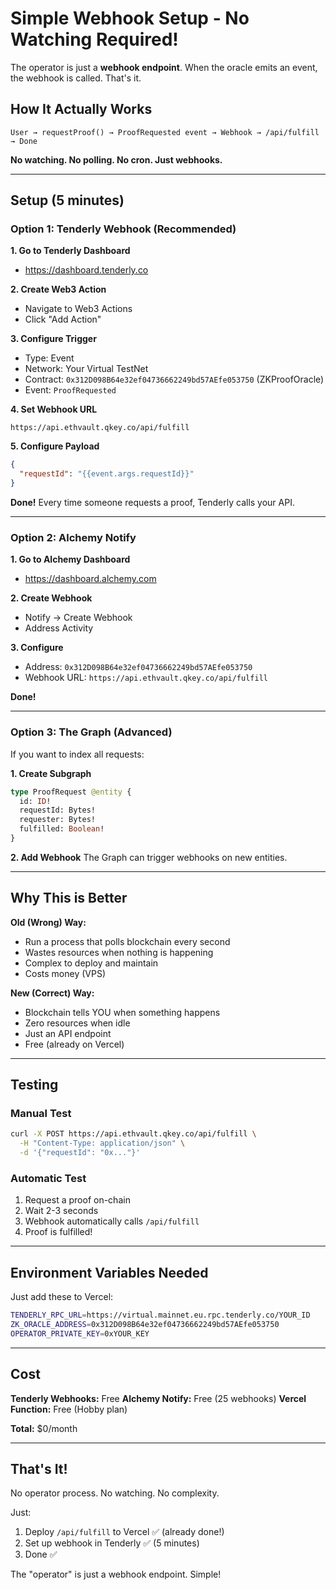 # Simple Webhook Setup - No Watching Required!

The operator is just a **webhook endpoint**. When the oracle emits an event, the webhook is called. That's it.

## How It Actually Works

```
User → requestProof() → ProofRequested event → Webhook → /api/fulfill → Done
```

**No watching. No polling. No cron. Just webhooks.**

---

## Setup (5 minutes)

### Option 1: Tenderly Webhook (Recommended)

**1. Go to Tenderly Dashboard**
- https://dashboard.tenderly.co

**2. Create Web3 Action**
- Navigate to Web3 Actions
- Click "Add Action"

**3. Configure Trigger**
- Type: Event
- Network: Your Virtual TestNet
- Contract: `0x312D098B64e32ef04736662249bd57AEfe053750` (ZKProofOracle)
- Event: `ProofRequested`

**4. Set Webhook URL**
```
https://api.ethvault.qkey.co/api/fulfill
```

**5. Configure Payload**
```json
{
  "requestId": "{{event.args.requestId}}"
}
```

**Done!** Every time someone requests a proof, Tenderly calls your API.

---

### Option 2: Alchemy Notify

**1. Go to Alchemy Dashboard**
- https://dashboard.alchemy.com

**2. Create Webhook**
- Notify → Create Webhook
- Address Activity

**3. Configure**
- Address: `0x312D098B64e32ef04736662249bd57AEfe053750`
- Webhook URL: `https://api.ethvault.qkey.co/api/fulfill`

**Done!**

---

### Option 3: The Graph (Advanced)

If you want to index all requests:

**1. Create Subgraph**
```graphql
type ProofRequest @entity {
  id: ID!
  requestId: Bytes!
  requester: Bytes!
  fulfilled: Boolean!
}
```

**2. Add Webhook**
The Graph can trigger webhooks on new entities.

---

## Why This is Better

**Old (Wrong) Way:**
- Run a process that polls blockchain every second
- Wastes resources when nothing is happening
- Complex to deploy and maintain
- Costs money (VPS)

**New (Correct) Way:**
- Blockchain tells YOU when something happens
- Zero resources when idle
- Just an API endpoint
- Free (already on Vercel)

---

## Testing

### Manual Test
```bash
curl -X POST https://api.ethvault.qkey.co/api/fulfill \
  -H "Content-Type: application/json" \
  -d '{"requestId": "0x..."}'
```

### Automatic Test
1. Request a proof on-chain
2. Wait 2-3 seconds
3. Webhook automatically calls `/api/fulfill`
4. Proof is fulfilled!

---

## Environment Variables Needed

Just add these to Vercel:

```bash
TENDERLY_RPC_URL=https://virtual.mainnet.eu.rpc.tenderly.co/YOUR_ID
ZK_ORACLE_ADDRESS=0x312D098B64e32ef04736662249bd57AEfe053750
OPERATOR_PRIVATE_KEY=0xYOUR_KEY
```

---

## Cost

**Tenderly Webhooks:** Free
**Alchemy Notify:** Free (25 webhooks)
**Vercel Function:** Free (Hobby plan)

**Total:** $0/month

---

## That's It!

No operator process. No watching. No complexity.

Just:
1. Deploy `/api/fulfill` to Vercel ✅ (already done!)
2. Set up webhook in Tenderly ✅ (5 minutes)
3. Done ✅

The "operator" is just a webhook endpoint. Simple!
